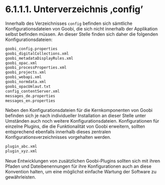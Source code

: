 # 6.1.1.1. Unterverzeichnis ‚config’

Innerhalb des Verzeichnisses `config` befinden sich sämtliche Konfigurationsdateien von Goobi, die sich nicht innerhalb der Applikation selbst befinden müssen. An dieser Stelle finden sich daher die folgenden Konfigurationsdateien:

```bash
goobi_config.properties
goobi_digitalCollections.xml
goobi_metadataDisplayRules.xml
goobi_opac.xml
goobi_processProperties.xml
goobi_projects.xml
goobi_webapi.xml
goobi_normdata.xml
goobi_opacUmlaut.txt
config_contentServer.xml
messages_de.properties
messages_en.properties
```

Neben den Konfigurationsdateien für die Kernkomponenten von Goobi befinden sich je nach individueller Installation an dieser Stelle unter Umständen auch noch weitere Konfigurationsdateien. Konfigurationen für einzelne Plugins, die die Funktionalität von Goobi erweitern, sollten entsprechend ebenfalls innerhalb dieses zentralen Konfigurationsverzeichnisses vorgehalten werden.

```bash
plugin_abc.xml
plugin_xyz.xml
```

Neue Entwicklungen von zusätzlichen Goobi-Plugins sollten sich mit ihren Pfaden und Dateibenennungen für ihre Konfigurationen auch an diese Konvention halten, um eine möglichst einfache Wartung der Software zu gewährleisten.

